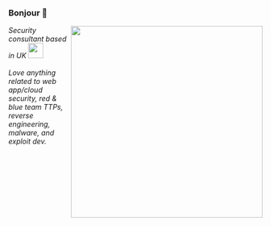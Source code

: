 ### Bonjour 👋

<!--<img align='right' src="https://github-readme-stats.vercel.app/api?username=mlcsec&show_icons=true&theme=vue-dark" width="380">

<!--*Security Consultant based in UK* <img src="https://media.giphy.com/media/YQitE4YNQNahy/giphy-downsized.gif" width="30"></em></p>
<!--*Love anything related to web app/cloud security, red & blue team TTPs, reverse engineering, malware, and exploit dev.*
<!--<img src="https://github-readme-stats.vercel.app/api?username=mlcsec&show_icons=true&theme=vue-dark" width="380">-->
<!--<img src="https://github-readme-stats.vercel.app/api/top-langs/?username=mlcsec&hide=html&theme=vue-dark&layout=compact" width="380">-->
<!--<img align="center" src="https://github-readme-stats.vercel.app/api/top-langs/?username=xct&show_icons=true&theme=merko&langs_count=3&layout=default&hide_border=false" />-->

<img align='right' src="https://github-readme-stats.vercel.app/api?username=mlcsec&show_icons=true&theme=vue-dark" width="380">
<p><em>Security consultant based in UK <img src="https://media.giphy.com/media/YQitE4YNQNahy/giphy-downsized.gif" width="30"><br><br>
Love anything related to web app/cloud security, red & blue team TTPs, reverse engineering, malware, and exploit dev.
</em></p>
